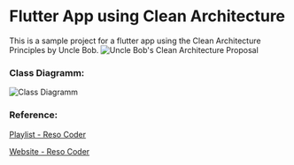 # Flutter App using Clean Architecture
This is a sample project for a flutter app using the Clean Architecture Principles by Uncle Bob.
![Uncle Bob's Clean Architecture Proposal](https://i.ibb.co/7Jwvmgx/clean-architecture-uncle-bob.png)

### Class Diagramm:
![Class Diagramm](https://i.ibb.co/XZX2bh4/flutter-tdd-class-diagramm-200.jpg)


### Reference:

[Playlist - Reso Coder](https://www.youtube.com/watch?v=KjE2IDphA_U&list=PLB6lc7nQ1n4iYGE_khpXRdJkJEp9WOech)

[Website - Reso Coder](https://resocoder.com/2019/08/27/flutter-tdd-clean-architecture-course-1-explanation-project-structure/)
